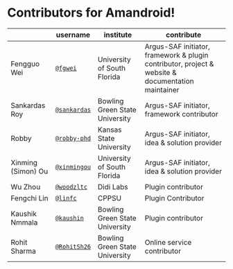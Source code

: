 # Contributors for Amandroid!


|                    | username                                     | institute                             | contribute                                                        |
---------------------|----------------------------------------------|---------------------------------------|-------------------------------------------------------------------|
 Fengguo Wei         | [`@fgwei`](https://github.com/fgwei)         | University of South Florida           | Argus-SAF initiator, framework & plugin contributor, project & website & documentation maintainer |
 Sankardas Roy       | [`@sankardas`](https://github.com/sankardas) | Bowling Green State University        | Argus-SAF initiator, framework contributor |
 Robby               | [`@robby-phd`](https://github.com/robby-phd) | Kansas State University               | Argus-SAF initiator, idea & solution provider |
 Xinming (Simon) Ou  | [`@xinmingou`](https://github.com/Ichoran)   | University of South Florida           | Argus-SAF initiator, idea & solution provider  |
 Wu Zhou             | [`@woodzltc`](https://github.com/woodzltc)   | Didi Labs                             | Plugin contributor              |
 Fengchi Lin         | [`@linfc`](https://github.com/linfc)         | CPPSU                                 | Plugin Contributor |
 Kaushik Nmmala      | [`@kaushin`](https://github.com/kaushin)     | Bowling Green State University        | Plugin contributor |
 Rohit Sharma        | [`@RohitSh26`](https://github.com/RohitSh26) | Bowling Green State University        | Online service contributor|
